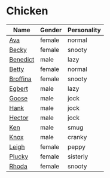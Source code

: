 # Chicken

|Name|Gender|Personality|
|---|---|---|
|[Ava](./ava)|female|normal|
|[Becky](./becky)|female|snooty|
|[Benedict](./benedict)|male|lazy|
|[Betty](./betty)|female|normal|
|[Broffina](./broffina)|female|snooty|
|[Egbert](./egbert)|male|lazy|
|[Goose](./goose)|male|jock|
|[Hank](./hank)|male|jock|
|[Hector](./hector)|male|jock|
|[Ken](./ken)|male|smug|
|[Knox](./knox)|male|cranky|
|[Leigh](./leigh)|female|peppy|
|[Plucky](./plucky)|female|sisterly|
|[Rhoda](./rhoda)|female|snooty|
